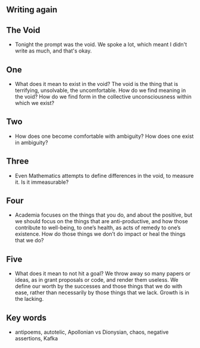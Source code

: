 ## Writing again

## The Void
- Tonight the prompt was the void. We spoke a lot, which meant I didn't write as much, and that's okay. 

## One
- What does it mean to exist in the void? 
The void is the thing that is terrifying, unsolvable, the uncomfortable. How do we find meaning in the void?
How do we find form in the collective unconsciousness within which we exist?

## Two
- How does one become comfortable with ambiguity? 
How does one exist in ambiguity?

## Three
- Even Mathematics attempts to define differences in the void, to measure it. Is it immeasurable?

## Four
- Academia focuses on the things that you do, and about the positive, but we should focus on the things that are anti-productive, 
and how those contribute to well-being, to one’s health, as acts of remedy to one’s existence. 
How do those things we don’t do impact or heal the things that we do?

## Five
- What does it mean to not hit a goal? We throw away so many papers or ideas,
as in grant proposals or code, and render them useless. We define our worth by the 
successes and those things that we do with ease, rather than necessarily by those things that we lack. 
Growth is in the lacking. 

## Key words
- antipoems, autotelic, Apollonian vs Dionysian, chaos, negative assertions, Kafka

